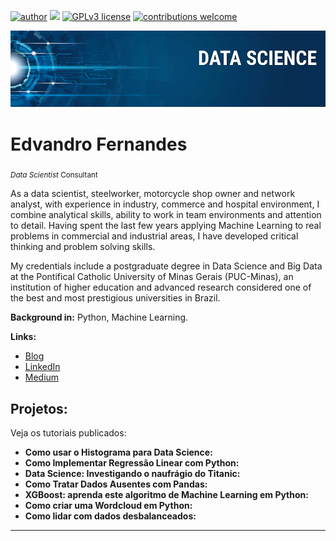 [![author](https://img.shields.io/badge/author-edvandrodf-red.svg)](https:/www.linkedin.com/in/edvandro-dias-76299a257) [![](https://img.shields.io/badge/python-3.7+-blue.svg)](https://www.python.org/downloads/release/python-365/) [![GPLv3 license](https://img.shields.io/badge/License-GPLv3-blue.svg)](http://perso.crans.org/besson/LICENSE.html) [![contributions welcome](https://img.shields.io/badge/contributions-welcome-brightgreen.svg?style=flat)](https://github.com/Edvandrodf/Data-Science/issues)

<p align="center">
  <img src="banner.png" >
</p>

# Edvandro Fernandes
<sub>*Data Scientist* Consultant</sub>

As a data scientist, steelworker, motorcycle shop owner and network analyst, with experience in industry, commerce and hospital environment, I combine analytical skills, ability to work in team environments and attention to detail. Having spent the last few years applying Machine Learning to real problems in commercial and industrial areas, I have developed critical thinking and problem solving skills.

My credentials include a postgraduate degree in Data Science and Big Data at the Pontifical Catholic University of Minas Gerais (PUC-Minas), an institution of higher education and advanced research considered one of the best and most prestigious universities in Brazil.

**Background in:** Python, Machine Learning.

**Links:**
* [Blog](http://)
* [LinkedIn](https://www.linkedin.com/in/edvandro-dias-76299a257)
* [Medium](https://www.medium.com)


## Projetos:
Veja os tutoriais publicados:

* **Como usar o Histograma para Data Science:**
* **Como Implementar Regressão Linear com Python:**
* **Data Science: Investigando o naufrágio do Titanic:**
* **Como Tratar Dados Ausentes com Pandas:**
* **XGBoost: aprenda este algoritmo de Machine Learning em Python:**
* **Como criar uma Wordcloud em Python:**
* **Como lidar com dados desbalanceados:**

---
